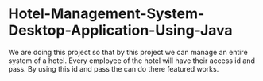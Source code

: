 # Hotel-Management-System-Desktop-Application-Using-Java
We are doing this project so that by this project we can manage an entire system of a hotel. Every employee of the hotel will have their access id and pass. By using this id and pass the can do there featured works.

